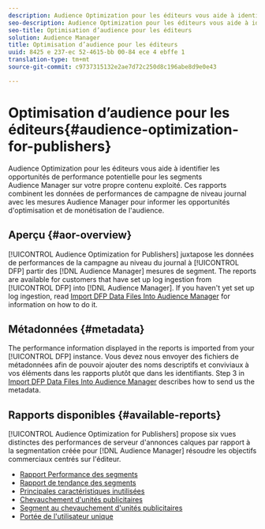 ```yaml
---
description: Audience Optimization pour les éditeurs vous aide à identifier les opportunités de performance potentielle pour les segments Audience Manager sur votre propre contenu exploité. Ces rapports combinent les données de performances de campagne de niveau journal avec les mesures Audience Manager pour informer les opportunités d'optimisation et de monétisation de l'audience.
seo-description: Audience Optimization pour les éditeurs vous aide à identifier les opportunités de performance potentielle pour les segments Audience Manager sur votre propre contenu exploité. Ces rapports combinent les données de performances de campagne de niveau journal avec les mesures Audience Manager pour informer les opportunités d'optimisation et de monétisation de l'audience.
seo-title: Optimisation d’audience pour les éditeurs
solution: Audience Manager
title: Optimisation d’audience pour les éditeurs
uuid: 8425 e 237-ec 52-4615-bb 00-84 ece 4 ebffe 1
translation-type: tm+mt
source-git-commit: c9737315132e2ae7d72c250d8c196abe8d9e0e43

---
```



# Optimisation d’audience pour les éditeurs{#audience-optimization-for-publishers}

Audience Optimization pour les éditeurs vous aide à identifier les opportunités de performance potentielle pour les segments Audience Manager sur votre propre contenu exploité. Ces rapports combinent les données de performances de campagne de niveau journal avec les mesures Audience Manager pour informer les opportunités d'optimisation et de monétisation de l'audience.

## Aperçu {#aor-overview}

[!UICONTROL Audience Optimization for Publishers] juxtapose les données de performances de la campagne au niveau du journal à [!UICONTROL DFP] partir des [!DNL Audience Manager] mesures de segment. The reports are available for customers that have set up log ingestion from [!UICONTROL DFP] into [!DNL Audience Manager]. If you haven't yet set up log ingestion, read [Import DFP Data Files Into Audience Manager](import-dfp.md) for information on how to do it.

## Métadonnées {#metadata}

The performance information displayed in the reports is imported from your [!UICONTROL DFP] instance. Vous devez nous envoyer des fichiers de métadonnées afin de pouvoir ajouter des noms descriptifs et conviviaux à vos éléments dans les rapports plutôt que dans les identifiants. Step 3 in [Import DFP Data Files Into Audience Manager](../../../reporting/audience-optimization-reports/aor-publishers/import-dfp.md) describes how to send us the metadata.

## Rapports disponibles {#available-reports}

[!UICONTROL Audience Optimization for Publishers] propose six vues distinctes des performances de serveur d'annonces calques par rapport à la segmentation créée pour [!DNL Audience Manager] résoudre les objectifs commerciaux centrés sur l'éditeur.

+ [Rapport Performance des segments](publisher-segment-performance.md)
+ [Rapport de tendance des segments](publisher-segment-trends.md)
+ [Principales caractéristiques inutilisées](publisher-top-unused-traits.md)
+ [Chevauchement d'unités publicitaires](publisher-ad-unit-overlap.md)
+ [Segment au chevauchement d'unités publicitaires](publisher-segment-ad-unit-overlap.md)
+ [Portée de l'utilisateur unique](publisher-unique-reach.md)
